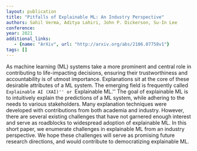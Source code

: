 ```yaml
---
layout: publication
title: "Pitfalls of Explainable ML: An Industry Perspective"
authors: Sahil Verma, Aditya Lahiri, John P. Dickerson, Su-In Lee
conference: 
year: 2021
additional_links: 
   - {name: "ArXiv", url: "http://arxiv.org/abs/2106.07758v1"}
tags: []
---
```

As machine learning (ML) systems take a more prominent and central role in
contributing to life-impacting decisions, ensuring their trustworthiness and
accountability is of utmost importance. Explanations sit at the core of these
desirable attributes of a ML system. The emerging field is frequently called
``Explainable AI (XAI)'' or ``Explainable ML.'' The goal of explainable ML is
to intuitively explain the predictions of a ML system, while adhering to the
needs to various stakeholders. Many explanation techniques were developed with
contributions from both academia and industry. However, there are several
existing challenges that have not garnered enough interest and serve as
roadblocks to widespread adoption of explainable ML. In this short paper, we
enumerate challenges in explainable ML from an industry perspective. We hope
these challenges will serve as promising future research directions, and would
contribute to democratizing explainable ML.